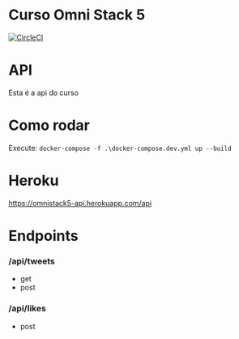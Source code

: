 # Curso Omni Stack 5 

[![CircleCI](https://circleci.com/gh/phillrog/omniStack-5.0-backend.svg?style=svg)](https://circleci.com/gh/phillrog/omniStack-5.0-backend)

# API
Esta é a api do curso

# Como rodar
Execute: ```docker-compose -f .\docker-compose.dev.yml up --build```

# Heroku

https://omnistack5-api.herokuapp.com/api

# Endpoints

### /api/tweets

- get
- post

### /api/likes

- post
